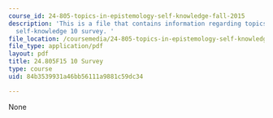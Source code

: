 ```yaml
---
course_id: 24-805-topics-in-epistemology-self-knowledge-fall-2015
description: 'This is a file that contains information regarding topics in epistemology:
  self-knowledge 10 survey. '
file_location: /coursemedia/24-805-topics-in-epistemology-self-knowledge-fall-2015/84b3539931a46bb56111a9881c59dc34_MIT24_805F15_10Survey.pdf
file_type: application/pdf
layout: pdf
title: 24.805F15 10 Survey
type: course
uid: 84b3539931a46bb56111a9881c59dc34

---
```

None